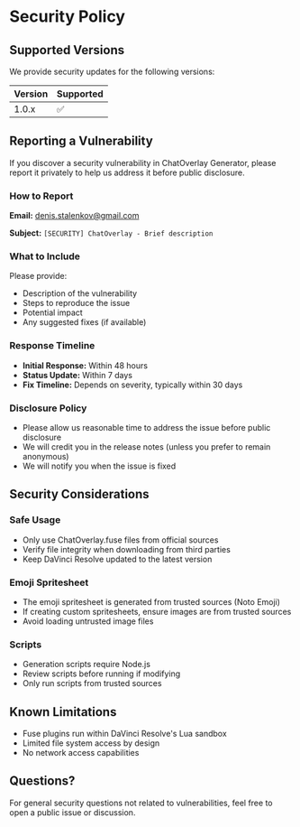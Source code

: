 # Security Policy

## Supported Versions

We provide security updates for the following versions:

| Version | Supported          |
| ------- | ------------------ |
| 1.0.x   | :white_check_mark: |

## Reporting a Vulnerability

If you discover a security vulnerability in ChatOverlay Generator, please report it privately to help us address it before public disclosure.

### How to Report

**Email:** denis.stalenkov@gmail.com

**Subject:** `[SECURITY] ChatOverlay - Brief description`

### What to Include

Please provide:
- Description of the vulnerability
- Steps to reproduce the issue
- Potential impact
- Any suggested fixes (if available)

### Response Timeline

- **Initial Response:** Within 48 hours
- **Status Update:** Within 7 days
- **Fix Timeline:** Depends on severity, typically within 30 days

### Disclosure Policy

- Please allow us reasonable time to address the issue before public disclosure
- We will credit you in the release notes (unless you prefer to remain anonymous)
- We will notify you when the issue is fixed

## Security Considerations

### Safe Usage

- Only use ChatOverlay.fuse files from official sources
- Verify file integrity when downloading from third parties
- Keep DaVinci Resolve updated to the latest version

### Emoji Spritesheet

- The emoji spritesheet is generated from trusted sources (Noto Emoji)
- If creating custom spritesheets, ensure images are from trusted sources
- Avoid loading untrusted image files

### Scripts

- Generation scripts require Node.js
- Review scripts before running if modifying
- Only run scripts from trusted sources

## Known Limitations

- Fuse plugins run within DaVinci Resolve's Lua sandbox
- Limited file system access by design
- No network access capabilities

## Questions?

For general security questions not related to vulnerabilities, feel free to open a public issue or discussion.
